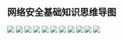 ## 网络安全基础知识思维导图

![](https://github.com/MiYogurt/MSMindMap/blob/master/Output/1.png)
![](https://github.com/MiYogurt/MSMindMap/blob/master/Output/2.png)
![](https://github.com/MiYogurt/MSMindMap/blob/master/Output/3.png)
![](https://github.com/MiYogurt/MSMindMap/blob/master/Output/4.png)
![](https://github.com/MiYogurt/MSMindMap/blob/master/Output/5.png)
![](https://github.com/MiYogurt/MSMindMap/blob/master/Output/6.png)
![](https://github.com/MiYogurt/MSMindMap/blob/master/Output/7.png)
![](https://github.com/MiYogurt/MSMindMap/blob/master/Output/8.png)
![](https://github.com/MiYogurt/MSMindMap/blob/master/Output/9.png)
![](https://github.com/MiYogurt/MSMindMap/blob/master/Output/10.png)
![](https://github.com/MiYogurt/MSMindMap/blob/master/Output/11.png)


